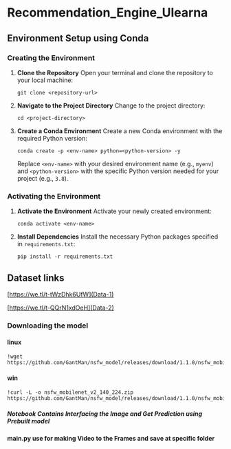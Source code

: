 # Recommendation_Engine_Ulearna


## Environment Setup using Conda

### Creating the Environment

1. **Clone the Repository**
   Open your terminal and clone the repository to your local machine:

   ```
   git clone <repository-url>
   ```


2. **Navigate to the Project Directory**
    Change to the project directory:
    
    ```
    cd <project-directory>
    ```

3. **Create a Conda Environment**
    Create a new Conda environment with the required Python version:

    ```
    conda create -p <env-name> python=<python-version> -y
    ```
    
    Replace `<env-name>` with your desired environment name (e.g., `myenv`) and `<python-version>` with the specific Python version needed for your project (e.g., `3.8`).

### Activating the Environment

1. **Activate the Environment**
    Activate your newly created environment:
    
    ```
    conda activate <env-name>
    ```

2. **Install Dependencies**
    Install the necessary Python packages specified in `requirements.txt`:

    ```
    pip install -r requirements.txt
    ```


## Dataset links
[https://we.tl/t-tWzDhk6UfW](Data-1)

[https://we.tl/t-QQrN1xdOeH](Data-2)

### Downloading the model

#### linux
```
!wget https://github.com/GantMan/nsfw_model/releases/download/1.1.0/nsfw_mobilenet_v2_140_224.zip
```

#### win
```
!curl -L -o nsfw_mobilenet_v2_140_224.zip https://github.com/GantMan/nsfw_model/releases/download/1.1.0/nsfw_mobilenet_v2_140_224.zip
```


##### Notebook Contains Interfacing the Image and Get Prediction using Prebuilt model

#### main.py use for making Video to the Frames and save at specific folder 




